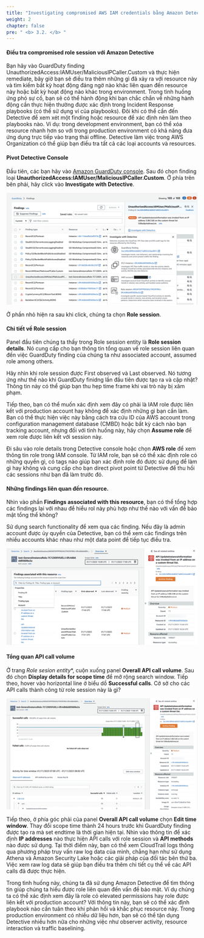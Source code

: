 ```yaml
---
title: "Investigating compromised AWS IAM credentials bằng Amazon Detective"
weight: 2
chapter: false
pre: " <b> 3.2. </b> "
---
```


#### Điều tra compromised role session với Amazon Detective

Bạn hãy vào GuardDuty finding UnauthorizedAccess:IAMUser/MaliciousIPCaller.Custom và thực hiện remediate, bây giờ bạn sẽ điều tra thêm những gì đã xảy ra với resource này và tìm kiếm bất kỳ hoạt động đáng ngờ nào khác liên quan đến resource này hoặc bất kỳ hoạt động nào khác trong environment. Trong tình huống ứng phó sự cố, bạn sẽ có thể hành động khi bạn chắc chắn về những hành động cần thực hiện thường được xác định trong Incident Response playbooks (có thể sử dụng ví của playbooks). Đôi khi có thể cần đến Detective để xem xét một finding hoặc resource để xác định nên làm theo playbooks nào. Ví dụ: trong development environment, bạn có thể xóa resource nhanh hơn so với trong production environment có khả năng đưa ứng dụng trực tiếp vào trạng thái offline. Detective làm việc trong AWS Organization có thể giúp bạn điều tra tất cả các loại accounts và resources.

#### Pivot Detective Console

Đầu tiên, các bạn hãy vào [Amazon GuardDuty console](https://console.aws.amazon.com/guardduty). Sau đó chọn finding loại **UnauthorizedAccess:IAMUser/MaliciousIPCaller.Custom**. Ở phía trên bên phải, hãy click vào **Investigate with Detective**.

![Alt text](image.png)

Ở phần nhỏ hiện ra sau khi click, chúng ta chọn **Role session**.

#### Chi tiết về Role session

Panel đầu tiên chúng ta thấy trong Role session entity là **Role session details**. Nó cung cấp cho bạn thông tin tổng quan về role session liên quan đến việc GuardDuty finding của chúng ta như associated account, assumed role among others.

Hãy nhìn khi role session được First observed và Last observed. Nó tương ứng như thế nào khi GuardDuty finidng lần đầu tiên được tạo ra và cập nhật? Thông tin này có thể giúp bạn thu hẹp time frame khi vai trò này bị xâm phạm.

Tiếp theo, bạn có thể muốn xác định xem đây có phải là IAM role được liên kết với production account hay không để xác định những gì bạn cần làm. Bạn có thể thực hiện việc này bằng cách tra cứu ID của AWS account trong configuration management database (CMBD) hoặc bất kỳ cách nào bạn tracking account, nhưng đối với tình huống này, hãy chọn **Assume role** để xem role được liên kết với session này.

Đi sâu vào role details trong Detective console hoặc chọn **AWS role** để xem thông tin role trong IAM console. Từ IAM role, bạn sẽ có thể xác định role có những quyền gì, có tags nào giúp bạn xác định role đó được sử dụng để làm gì hay không và cung cấp cho bạn direct pivot point từ Detective để thu hồi các sessions như bạn đã làm trước đó.

#### Những findings liên quan đến resource.

Nhìn vào phần **Findings associated with this resource**, bạn có thể tổng hợp các findings lại với nhau để hiểu rol này phù hợp như thế nào với vấn đề bảo mật tổng thể không?

Sử dụng search functionality để xem qua các finding. Nếu đây là admin account được ủy quyền của Detective, bạn có thể xem các findings trên nhiều accounts khác nhau như một data point để tiếp tục điều tra.

![Alt text](image-1.png)

#### Tổng quan API call volume

Ở trang *Role sesion entity**, cuộn xuống panel **Overall API call volume**. Sau đó chọn **Display details for scope time** để mở rộng search window. Tiếp theo, hover vào horizontal line ở biểu dồ **Successful calls**. Cở sở cho các API calls thành công từ role session này là gì?

![Alt text](image-2.png)

Tiếp theo, ở phía góc phải của panel **Overall API call volume** chọn **Edit time window**. Thay đổi scope time thành 24 hours trước khi GuardDuty finding được tạo ra mà set endtime là thời gian hiện tại. Nhìn vào thông tin để xác định **IP addresses** nào thực hiện API calls với role session và **API methods** nào được sử dụng. Tại thời điểm này, bạn có thể xem CloudTrail logs thông qua phương pháp truy vấn raw log data của mình, chẳng hạn như sử dụng Athena và Amazon Security Lake hoặc các giải pháp của đối tác bên thứ ba. Việc xem raw log data sẽ giúp bạn điều tra thêm chi tiết cụ thể về các API calls đã được thực hiện.

Trong tình huống này, chúng ta đã sử dụng Amazon Detective để tìm thông tin giúp chúng ta hiểu được role liên quan đến vấn đề bảo mật. Ví dụ chúng ta có thể xác định xem đây là role có elevated permissions hay role được liên kết với production account? Với thông tin này, bạn sẽ có thể xác định playbook nào cần tuân theo khi phản hồi và khắc phục resource này. Trong production environment có nhiều dữ liệu hơn, bạn sẽ có thể tận dụng Detective nhiều hơn nữa cho những việc như observer activity, resource interaction và traffic baselining.
